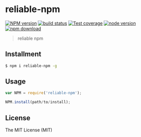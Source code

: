 reliable-npm
============

[![NPM version][npm-image]][npm-url]
[![build status][travis-image]][travis-url]
[![Test coverage][coveralls-image]][coveralls-url]
[![node version][node-image]][node-url]
[![npm download][download-image]][download-url]

[npm-image]: https://img.shields.io/npm/v/reliable-npm.svg?style=flat-square
[npm-url]: https://npmjs.org/package/reliable-npm
[travis-image]: https://img.shields.io/travis/xudafeng/reliable-npm.svg?style=flat-square
[travis-url]: https://travis-ci.org/xudafeng/reliable-npm
[coveralls-image]: https://img.shields.io/coveralls/xudafeng/reliable-npm.svg?style=flat-square
[coveralls-url]: https://coveralls.io/r/xudafeng/reliable-npm?branch=master
[node-image]: https://img.shields.io/badge/node.js-%3E=_0.10-green.svg?style=flat-square
[node-url]: http://nodejs.org/download/
[download-image]: https://img.shields.io/npm/dm/reliable-npm.svg?style=flat-square
[download-url]: https://npmjs.org/package/reliable-npm

> reliable npm

## Installment

```bash
$ npm i reliable-npm -g
```

## Usage

```javascript
var NPM = require('reliable-npm');

NPM.install(path/to/install);
```

## License

The MIT License (MIT)
